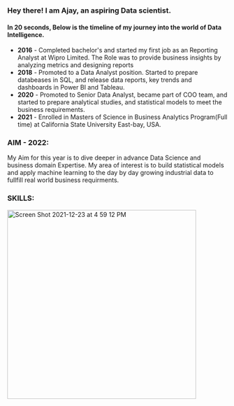 ### Hey there! I am Ajay, an aspiring Data scientist.
#### In 20 seconds, Below is the timeline of my journey into the world of Data Intelligence.

- **2016** - Completed bachelor's and started my first job as an Reporting Analyst at Wipro Limited. The Role was to provide business insights by analyzing metrics and designing reports
- **2018** - Promoted to a Data Analyst position. Started to prepare databeases in SQL, and release data reports, key trends and dashboards in Power BI and Tableau.
- **2020** - Promoted to Senior Data Analyst, became part of COO team, and started to prepare analytical studies, and statistical models to meet the business requirements.
- **2021** - Enrolled in Masters of Science in Business Analytics Program(Full time) at California State University East-bay, USA.

### AIM - 2022:  
My Aim for this year is to dive deeper in advance Data Science and business domain Expertise. My area of interest is to build statistical models and apply machine learning to the day by day growing industrial data to fullfill real world business requirments.
### SKILLS:

<img width="432" alt="Screen Shot 2021-12-23 at 4 59 12 PM" src="https://user-images.githubusercontent.com/64645859/147303409-f36a86dc-2b26-41d8-8ee2-93ea3193059b.png">
